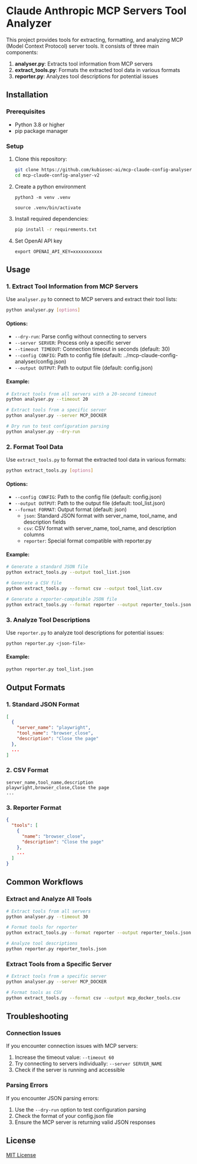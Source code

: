 # Claude Anthropic MCP Servers Tool Analyzer

This project provides tools for extracting, formatting, and analyzing MCP (Model Context Protocol) server tools. It consists of three main components:

1. **analyser.py**: Extracts tool information from MCP servers
2. **extract_tools.py**: Formats the extracted tool data in various formats
3. **reporter.py**: Analyzes tool descriptions for potential issues

## Installation

### Prerequisites

- Python 3.8 or higher
- pip package manager

### Setup

1. Clone this repository:
   ```bash
   git clone https://github.com/kubiosec-ai/mcp-claude-config-analyser-v2.git
   cd mcp-claude-config-analyser-v2
   ```
2. Create a python environment
   ```
   python3 -m venv .venv
   ```
   ```
   source .venv/bin/activate
   ```
3. Install required dependencies:
   ```bash
   pip install -r requirements.txt
4. Set OpenAI API key
   ```
   export OPENAI_API_KEY=xxxxxxxxxxx
   ```
## Usage

### 1. Extract Tool Information from MCP Servers

Use `analyser.py` to connect to MCP servers and extract their tool lists:

```bash
python analyser.py [options]
```

#### Options:

- `--dry-run`: Parse config without connecting to servers
- `--server SERVER`: Process only a specific server
- `--timeout TIMEOUT`: Connection timeout in seconds (default: 30)
- `--config CONFIG`: Path to config file (default: ../mcp-claude-config-analyser/config.json)
- `--output OUTPUT`: Path to output file (default: config.json)

#### Example:

```bash
# Extract tools from all servers with a 20-second timeout
python analyser.py --timeout 20

# Extract tools from a specific server
python analyser.py --server MCP_DOCKER

# Dry run to test configuration parsing
python analyser.py --dry-run
```

### 2. Format Tool Data

Use `extract_tools.py` to format the extracted tool data in various formats:

```bash
python extract_tools.py [options]
```

#### Options:

- `--config CONFIG`: Path to the config file (default: config.json)
- `--output OUTPUT`: Path to the output file (default: tool_list.json)
- `--format FORMAT`: Output format (default: json)
  - `json`: Standard JSON format with server_name, tool_name, and description fields
  - `csv`: CSV format with server_name, tool_name, and description columns
  - `reporter`: Special format compatible with reporter.py

#### Example:

```bash
# Generate a standard JSON file
python extract_tools.py --output tool_list.json

# Generate a CSV file
python extract_tools.py --format csv --output tool_list.csv

# Generate a reporter-compatible JSON file
python extract_tools.py --format reporter --output reporter_tools.json
```

### 3. Analyze Tool Descriptions

Use `reporter.py` to analyze tool descriptions for potential issues:

```bash
python reporter.py <json-file>
```

#### Example:

```bash
python reporter.py tool_list.json
```

## Output Formats

### 1. Standard JSON Format

```json
[
  {
    "server_name": "playwright",
    "tool_name": "browser_close",
    "description": "Close the page"
  },
  ...
]
```

### 2. CSV Format

```
server_name,tool_name,description
playwright,browser_close,Close the page
...
```

### 3. Reporter Format

```json
{
  "tools": [
    {
      "name": "browser_close",
      "description": "Close the page"
    },
    ...
  ]
}
```

## Common Workflows

### Extract and Analyze All Tools

```bash
# Extract tools from all servers
python analyser.py --timeout 30

# Format tools for reporter
python extract_tools.py --format reporter --output reporter_tools.json

# Analyze tool descriptions
python reporter.py reporter_tools.json
```

### Extract Tools from a Specific Server

```bash
# Extract tools from a specific server
python analyser.py --server MCP_DOCKER

# Format tools as CSV
python extract_tools.py --format csv --output mcp_docker_tools.csv
```

## Troubleshooting

### Connection Issues

If you encounter connection issues with MCP servers:

1. Increase the timeout value: `--timeout 60`
2. Try connecting to servers individually: `--server SERVER_NAME`
3. Check if the server is running and accessible

### Parsing Errors

If you encounter JSON parsing errors:

1. Use the `--dry-run` option to test configuration parsing
2. Check the format of your config.json file
3. Ensure the MCP server is returning valid JSON responses

## License

[MIT License](LICENSE)
